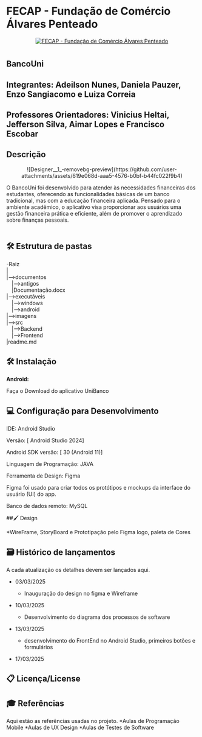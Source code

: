 # FECAP - Fundação de Comércio Álvares Penteado

<p align="center">
<a href= "https://www.fecap.br/"><img src="https://encrypted-tbn0.gstatic.com/images?q=tbn:ANd9GcRhZPrRa89Kma0ZZogxm0pi-tCn_TLKeHGVxywp-LXAFGR3B1DPouAJYHgKZGV0XTEf4AE&usqp=CAU" alt="FECAP - Fundação de Comércio Álvares Penteado" border="0"></a>
</p>

# 

## BancoUni

## Integrantes: <a>Adeilson Nunes</a>, <a >Daniela Pauzer</a>, <a> Enzo Sangiacomo</a> e <a> Luiza Correia</a>

## Professores Orientadores: <a> Vinicius Heltai</a>, <a> Jefferson Silva</a>, <a> Aimar Lopes</a> e <a> Francisco Escobar</a>

## Descrição

<p align="center">
![Designer__1_-removebg-preview](https://github.com/user-attachments/assets/619e068d-aaa5-4576-b0bf-b44fc022f9b4)

</p>


O BancoUni foi desenvolvido para atender às necessidades financeiras dos estudantes, oferecendo as funcionalidades básicas de um banco tradicional, mas com a educação financeira aplicada. Pensado para o ambiente acadêmico, o aplicativo visa proporcionar aos usuários uma gestão financeira prática e eficiente, além de promover o aprendizado sobre finanças pessoais.
<br><br>
## 🛠 Estrutura de pastas

-Raiz<br>
|<br>
|-->documentos<br>
  &emsp;|-->antigos<br>
  &emsp;|Documentação.docx<br>
|-->executáveis<br>
  &emsp;|-->windows<br>
  &emsp;|-->android<br>
|-->imagens<br>
|-->src<br>
  &emsp;|-->Backend<br>
  &emsp;|-->Frontend<br>
|readme.md<br>


## 🛠 Instalação

<b>Android:</b>

Faça o Download do aplicativo UniBanco 

## 💻 Configuração para Desenvolvimento
IDE: Android Studio

Versão: [ Android Studio 2024]

Android SDK versão: [ 30 (Android 11)]

Linguagem de Programação: JAVA

Ferramenta de Design: Figma

Figma foi usado para criar todos os protótipos e mockups da interface do usuário (UI) do app.

Banco de dados remoto: MySQL

##🖌️ Design 

*WireFrame, StoryBoard e Prototipação pelo Figma
logo, paleta de Cores 
## 🗃 Histórico de lançamentos

A cada atualização os detalhes devem ser lançados aqui.

* 03/03/2025
    *  Inauguração do design no figma e Wireframe
* 10/03/2025
    * Desenvolvimento do diagrama dos processos de software
  
* 13/03/2025
    * desenvolvimento do FrontEnd no Android Studio, primeiros botões e formulários
* 17/03/2025
   

## 📋 Licença/License


## 🎓 Referências

Aqui estão as referências usadas no projeto.
*Aulas de Programação Mobile 
*Aulas de UX Design 
*Aulas de Testes de Software



